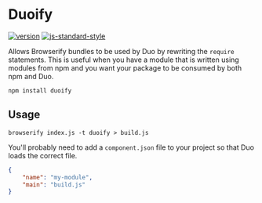 # Duoify

[![version](https://img.shields.io/npm/v/duoify.svg?style=flat-square)](https://www.npmjs.com/package/duoify) [![js-standard-style](https://img.shields.io/badge/code%20style-standard-brightgreen.svg?style=flat-square)](https://github.com/feross/standard)

Allows Browserify bundles to be used by Duo by rewriting the `require` statements. This is useful when you have a module that is written using modules from npm and you want your package to be consumed by both npm and Duo.

```
npm install duoify
```

## Usage

```
browserify index.js -t duoify > build.js
```

You'll probably need to add a `component.json` file to your project so that Duo loads the correct file.

```json
{
    "name": "my-module",
    "main": "build.js"
}
```

